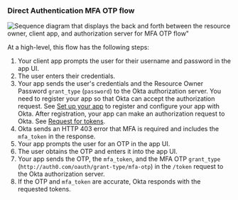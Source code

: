 ### Direct Authentication MFA OTP flow

<div class="full">

![Sequence diagram that displays the back and forth between the resource owner, client app, and authorization server for MFA OTP flow"](/img/authorization/oauth-mfaotp-grant-flow.png)

</div>

<!-- Source for image. Generated using http://www.plantuml.com/plantuml/uml/

skinparam monochrome true
actor "Resource Owner (User)" as user
participant "Client App (Your App)" as client
participant "Authorization Server (Okta) " as okta

autonumber "<b>#."
client -> user: Prompts user for username and password in app UI
user -> client: Enters credentials
client -> okta: Sends credentials and grant_type in /token request
okta -> client: Sends HTTP 403 error and mfa_token in response
client -> user: Prompts user for an OTP
user -> client: Obtains OTP and enters it
client -> okta: Sends OTP, mfa_token, grant_type in /token request
okta -> client: Sends access token (optionally refresh token)

-->

At a high-level, this flow has the following steps:

1. Your client app prompts the user for their username and password in the app UI.
1. The user enters their credentials.
1. Your app sends the user's credentials and the Resource Owner Password `grant_type` (`password`) to the Okta authorization server.
    You need to register your app so that Okta can accept the authorization request. See [Set up your app](#set-up-your-app) to register and configure your app with Okta. After registration, your app can make an authorization request to Okta. See [Request for tokens](#request-for-tokens).
1. Okta sends an HTTP 403 error that MFA is required and includes the `mfa_token` in the response.
1. Your app prompts the user for an OTP in the app UI.
1. The user obtains the OTP and enters it into the app UI.
1. Your app sends the OTP, the `mfa_token`, and the MFA OTP `grant_type` (`http://auth0.com/oauth/grant-type/mfa-otp`) in the `/token` request to the Okta authorization server.
1. If the OTP and `mfa_token` are accurate, Okta responds with the requested tokens.
